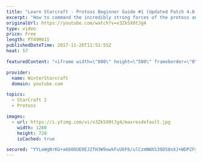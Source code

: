 ```yaml
---
title: "Learn Starcraft - Protoss Beginner Guide #1 (Updated Patch 4.0 FREE TO PLAY)"
excerpt: "How to command the incredibly strong forces of the protoss and cover weaknesses against the other inferior races. Updated for patch 4.0! This guide is not intended for COMPLETELY new players, but those who have played several games/campaign missions and grasp the very basics."
originalUrl: https://youtube.com/watch?v=x3ZkSX0tJg4
type: video
price: Free
length: PT49M41S
publishedDateTime: 2017-11-26T11:51:55Z
heat: 57

featuredContent: "<iframe width=\"800\" height=\"500\" frameborder=\"0\" src=\"https://www.youtube.com/embed/x3ZkSX0tJg4\" allow=\"accelerometer; autoplay; encrypted-media; gyroscope; picture-in-picture\" allowfullscreen></iframe>"

provider:
  name: WinterStarcraft
  domain: youtube.com

topics:
  - StarCraft 2
  - Protoss

images:
  - url: https://i.ytimg.com/vi/x3ZkSX0tJg4/maxresdefault.jpg
    width: 1280
    height: 720
    isCached: true

secured: "YYLeWgNrKG+a660OUE0EJZfH3W9owkFuU6F6/ulCzmNWXS39DS8nXJ+WDP2FyvnGODuegN5SeMNlLX2sUWleKJH7tkYjFv2VCZlCTT+lSNUIIwVVS5RdHkX+lyRWEn5ISdLj4xd+6duf2/sSfMwkBYzL3mHUQCKSXBzWl9UzZoOUIzEI/IitoVMDekiToz+GYiYs0CsdY3bgBVE+yZPSA4wNzyJ/P7gJsutU+qN9oncRnHdQ5YR2fmOyIweZEpKl1hSgvKVUumkvCRaacVQEFgXpcyIUApNmlJQl47Bmmp9PIliK+gWgWjP4gzupiuJrz5BawCh650OxAf93A95S8cmQVYXwCzWIV1k5tSXMX/1t068mVbH0blIcwJKN0ntFbH3Vl9vkimq2/DMFh0BAZWvJ7ib0NULmUvU7TX0tve5/QIRFYSFY+Ipyi/Pg2wAm;013Cpr6FwVJjoM2f+yLHYQ=="
---
```


